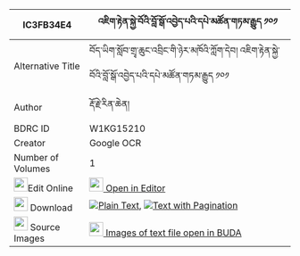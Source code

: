 |IC3FB34E4|འཇིག་རྟེན་སྐྱེ་བོའི་བློ་སྒོ་འབྱེད་པའི་དཔེ་མཚོན་གཏམ་རྒྱུད ༡༠༡ 
| --- | --- 
|Alternative Title |བོད་ཡིག་སློབ་གྲྭ་ཆུང་འབྲིང་གི་ཉེར་མཁོའི་ཀློག་དེབ། འཇིག་རྟེན་སྐྱེ་བོའི་བློ་སྒོ་འབྱེད་པའི་དཔེ་མཚོན་གཏམ་རྒྱུད ༡༠༡
|Author| རྡོ་རྗེ་རིན་ཆེན།
|BDRC ID | W1KG15210
|Creator | Google OCR
|Number of Volumes| 1
|<img width="25" src="https://img.icons8.com/color/25/000000/edit-property.png">Edit Online| [<img width="25" src="https://avatars.githubusercontent.com/u/45091458?s=200&v=4"> Open in Editor](http://editor.openpecha.org/IC3FB34E4)
|<img width="25" src="https://img.icons8.com/fluent/48/000000/download-2.png"/>  Download | [![](https://img.icons8.com/color/20/000000/txt.png)Plain Text](https://github.com/Openpecha/IC3FB34E4/releases/download/v1/jikten_kyewo_i_logo_jepa_i_pe__plain_IC3FB34E4.zip), [![](https://img.icons8.com/color/20/000000/txt.png)Text with Pagination](https://github.com/Openpecha/IC3FB34E4/releases/download/v1/jikten_kyewo_i_logo_jepa_i_pe__pages_IC3FB34E4.zip)
|<img width="25" src="https://img.icons8.com/plasticine/100/000000/pictures-folder.png"/>  Source Images | [<img width="25" src="https://library.bdrc.io/icons/BUDA-small.svg"> Images of text file open in BUDA](https://library.bdrc.io/show/bdr:W1KG15210)